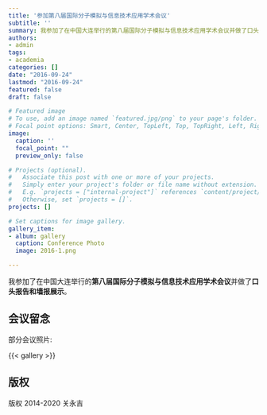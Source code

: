 ```yaml
---
title: '参加第八届国际分子模拟与信息技术应用学术会议'
subtitle: ''
summary: 我参加了在中国大连举行的第八届国际分子模拟与信息技术应用学术会议并做了口头报告和墙报展示。
authors:
- admin
tags:
- academia
categories: []
date: "2016-09-24"
lastmod: "2016-09-24"
featured: false
draft: false

# Featured image
# To use, add an image named `featured.jpg/png` to your page's folder.
# Focal point options: Smart, Center, TopLeft, Top, TopRight, Left, Right, BottomLeft, Bottom, BottomRight
image:
  caption: ''
  focal_point: ""
  preview_only: false

# Projects (optional).
#   Associate this post with one or more of your projects.
#   Simply enter your project's folder or file name without extension.
#   E.g. `projects = ["internal-project"]` references `content/project/deep-learning/index.md`.
#   Otherwise, set `projects = []`.
projects: []

# Set captions for image gallery.
gallery_item:
- album: gallery
  caption: Conference Photo
  image: 2016-1.png

---
```


我参加了在中国大连举行的**第八届国际分子模拟与信息技术应用学术会议**并做了**口头报告和墙报展示**。

## 会议留念

部分会议照片:

{{< gallery >}}

## 版权

版权 2014-2020 关永吉

